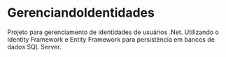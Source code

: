 # GerenciandoIdentidades
Projeto para gerenciamento de identidades de usuários .Net. Utilizando o Identity Framework e Entity Framework para persistência em bancos de dados SQL Server.
